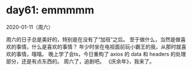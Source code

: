 # day61: emmmmm
2020-01-11（周六）

周六的日子总是美好的，特别是在没有了“加班”之后。
至于做什么，当然是做喜欢的事情，什么是喜欢的事情？
年少时坐在电视面前玩小霸王的我，从那时就喜欢的事情，嘻嘻。
晚上学了会ts，今日重构了 axios 的 data 和 headers 的处理部分，还是有点东西的。
周六了，追剧吧。
《庆余年》，我来了。
